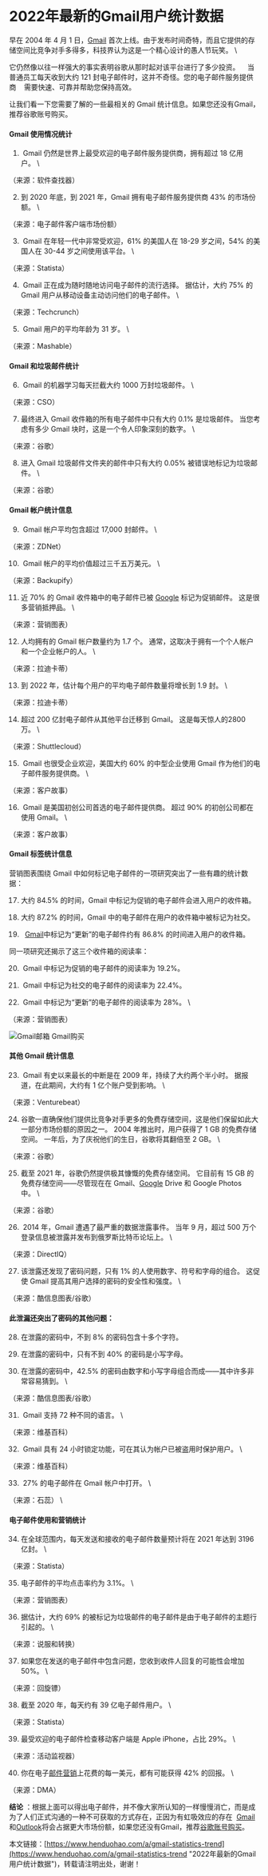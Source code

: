 # 2022年最新的Gmail用户统计数据
早在 2004 年 4 月 1 日，[Gmail](https://www.henduohao.com/tag/gmail "Gmail邮箱购买 谷歌邮箱购买 Gmail购买 Google账号购买") 首次上线。由于发布时间奇特，而且它提供的存储空间比竞争对手多得多，科技界认为这是一个精心设计的愚人节玩笑。 \
它仍然像以往一样强大的事实表明谷歌从那时起对该平台进行了多少投资。    当普通员工每天收到大约 121 封电子邮件时，这并不奇怪。您的电子邮件服务提供商    需要快速、可靠并帮助您保持高效。

让我们看一下您需要了解的一些最相关的 Gmail 统计信息。如果您还没有Gmail，推荐谷歌账号购买。

#### Gmail 使用情况统计

1.  Gmail 仍然是世界上最受欢迎的电子邮件服务提供商，拥有超过 18 亿用户。 \
（来源：软件查找器）

2. 到 2020 年底，到 2021 年，Gmail 拥有电子邮件服务提供商 43% 的市场份额。 \
（来源：电子邮件客户端市场份额）

3.  Gmail 在年轻一代中非常受欢迎，61% 的美国人在 18-29 岁之间，54% 的美国人在 30-44 岁之间使用该平台。 \
（来源：Statista）

4.  Gmail 正在成为随时随地访问电子邮件的流行选择。 据估计，大约 75% 的 Gmail 用户从移动设备主动访问他们的电子邮件。 \
（来源：Techcrunch）

5.  Gmail 用户的平均年龄为 31 岁。 \
（来源：Mashable）

#### Gmail 和垃圾邮件统计

6.  Gmail 的机器学习每天拦截大约 1000 万封垃圾邮件。 \
（来源：CSO）

7. 最终进入 Gmail 收件箱的所有电子邮件中只有大约 0.1% 是垃圾邮件。 当您考虑有多少 Gmail 块时，这是一个令人印象深刻的数字。 \
（来源：谷歌）

8. 进入 Gmail 垃圾邮件文件夹的邮件中只有大约 0.05% 被错误地标记为垃圾邮件。 \
（来源：谷歌）

#### Gmail 帐户统计信息

9.  Gmail 帐户平均包含超过 17,000 封邮件。 \
（来源：ZDNet）

10.  Gmail 帐户的平均价值超过三千五万美元。 \
（来源：Backupify）

11. 近 70% 的 Gmail 收件箱中的电子邮件已被 [Google](https://www.henduohao.com/tag/google "Google（中文譯名：谷歌）為Alphabet（字母控股）的子公司，业务范围涵盖互联网广告、互联网搜索、云计算等领域，全球最大的搜索引擎。") 标记为促销邮件。 这是很多营销抵押品。 \
（来源：营销图表）

12. 人均拥有的 Gmail 帐户数量约为 1.7 个。 通常，这取决于拥有一个个人帐户和一个企业帐户的人。 \
（来源：拉迪卡蒂）

13. 到 2022 年，估计每个用户的平均电子邮件数量将增长到 1.9 封。 \
（来源：拉迪卡蒂）

14. 超过 200 亿封电子邮件从其他平台迁移到 Gmail。 这是每天惊人的2800万。 \
（来源：Shuttlecloud）

15.  Gmail 也很受企业欢迎，美国大约 60% 的中型企业使用 Gmail 作为他们的电子邮件服务提供商。 \
（来源：客户故事）

16.  Gmail 是美国初创公司首选的电子邮件提供商。 超过 90% 的初创公司都在使用 Gmail。 \
（来源：客户故事）

#### Gmail 标签统计信息

营销图表围绕 Gmail 中如何标记电子邮件的一项研究突出了一些有趣的统计数据：

17. 大约 84.5% 的时间，Gmail 中标记为促销的电子邮件会进入用户的收件箱。

18. 大约 87.2% 的时间，Gmail 中的电子邮件在用户的收件箱中被标记为社交。

19.   [Gmail](https://www.henduohao.com/product/1003.html)中标记为“更新”的电子邮件约有 86.8% 的时间进入用户的收件箱。

同一项研究还揭示了这三个收件箱的阅读率：

20.  Gmail 中标记为促销的电子邮件的阅读率为 19.2%。

21.  Gmail 中标记为社交的电子邮件的阅读率为 22.4%。

22.  Gmail 中标记为“更新”的电子邮件的阅读率为 28%。 \
（来源：营销图表）

![Gmail邮箱 Gmail购买](https://p3-juejin.byteimg.com/tos-cn-i-k3u1fbpfcp/9c76ba5f7b5b4f9882e17f2ea8dbaad8~tplv-k3u1fbpfcp-zoom-1.image)

#### 其他 Gmail 统计信息

23.  Gmail 有史以来最长的中断是在 2009 年，持续了大约两个半小时。 据报道，在此期间，大约有 1 亿个账户受到影响。 \
（来源：Venturebeat）

24. 谷歌一直确保他们提供比竞争对手更多的免费存储空间，这是他们保留如此大一部分市场份额的原因之一。 2004 年推出时，用户获得了 1 GB 的免费存储空间。 一年后，为了庆祝他们的生日，谷歌将其翻倍至 2 GB。 \
（来源：谷歌）

25. 截至 2021 年，谷歌仍然提供极其慷慨的免费存储空间。 它目前有 15 GB 的免费存储空间——尽管现在在 Gmail、[Google](https://www.henduohao.com/tag/google "Google（中文譯名：谷歌）為Alphabet（字母控股）的子公司，业务范围涵盖互联网广告、互联网搜索、云计算等领域，全球最大的搜索引擎。") Drive 和 Google Photos 中。 \
（来源：谷歌）

26.  2014 年，Gmail 遭遇了最严重的数据泄露事件。 当年 9 月，超过 500 万个登录信息被泄露并发布到俄罗斯比特币论坛上。 \
（来源：DirectIQ）

27. 该泄露还发现了密码问题，只有 1% 的人使用数字、符号和字母的组合。 这促使 Gmail 提高其用户选择的密码的安全性和强度。 \
（来源：酷信息图表/谷歌）

#### 此泄漏还突出了密码的其他问题：

28. 在泄露的密码中，不到 8% 的密码包含十多个字符。

29. 在泄露的密码中，只有不到 40% 的密码是小写字母。

30. 在泄露的密码中，42.5% 的密码由数字和小写字母组合而成——其中许多非常容易猜到。 \
（来源：酷信息图表/谷歌）

31.  Gmail 支持 72 种不同的语言。 \
（来源：维基百科）

32.  Gmail 具有 24 小时锁定功能，可在其认为帐户已被盗用时保护用户。 \
（来源：维基百科）

33.  27% 的电子邮件在 Gmail 帐户中打开。 \
（来源：石蕊） \


#### 电子邮件使用和营销统计

34. 在全球范围内，每天发送和接收的电子邮件数量预计将在 2021 年达到 3196 亿封。 \
（来源：Statista）

35. 电子邮件的平均点击率约为 3.1%。 \
（来源：营销图表）

36. 据估计，大约 69% 的被标记为垃圾邮件的电子邮件是由于电子邮件的主题行引起的。 \
（来源：说服和转换）

37. 如果您在发送的电子邮件中包含问题，您收到收件人回复的可能性会增加 50%。 \
（来源：回旋镖）

38. 截至 2020 年，每天约有 39 亿电子邮件用户。 \
（来源：Statista）

39. 最受欢迎的电子邮件检查移动客户端是 Apple iPhone，占比 29%。 \
（来源：活动监视器）

40. 你在电子[邮件营销](https://www.henduohao.com/tag/email-marketing "EDM营销（Email Direct Marketing）也即：Email营销、电子邮件营销。EDM有多种用途，可以发送电子广告、产品信息、销售信息、市场调查、市场推广活动信息等。")上花费的每一美元，都有可能获得 42% 的回报。 \
（来源：DMA）

**结论** ：根据上面可以得出电子邮件，并不像大家所认知的一样慢慢消亡，而是成为了人们正式沟通的一种不可获取的方式存在，正因为有虹吸效应的存在  [Gmail](https://www.henduohao.com/product/1003.html "Gmail邮箱购买")和[Outlook](https://www.henduohao.com/product/1037.html "Outlook邮箱购买")将会占据更大市场份额，如果您还没有Gmail，推荐[谷歌账号购买](https://www.henduohao.com/tag/buy-google-account "Gmail邮箱购买 谷歌邮箱购买 Gmail购买 Google账号购买")。

本文链接：[https://www.henduohao.com/a/gmail-statistics-trend](https://www.henduohao.com/a/gmail-statistics-trend "2022年最新的Gmail用户统计数据")，转载请注明出处，谢谢！